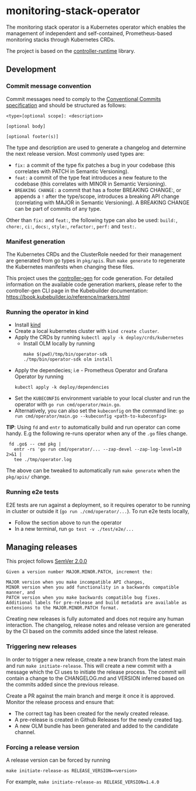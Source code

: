 # monitoring-stack-operator
The monitoring stack operator is a Kubernetes operator which enables the management of independent and self-contained, Prometheus-based monitoring stacks through Kubernetes CRDs.

The project is based on the [controller-runtime](https://github.com/kubernetes-sigs/controller-runtime) library.

## Development

### Commit message convention
Commit messages need to comply to the [Conventional Commits specification](https://www.conventionalcommits.org/en/v1.0.0/) and should be structured as follows:
```
<type>[optional scope]: <description>

[optional body]

[optional footer(s)]
```

The type and description are used to generate a changelog and determine the next release version.
Most commonly used types are:
* `fix:` a commit of the type fix patches a bug in your codebase (this correlates with PATCH in Semantic Versioning).
* `feat:` a commit of the type feat introduces a new feature to the codebase (this correlates with MINOR in Semantic Versioning).
* `BREAKING CHANGE:` a commit that has a footer BREAKING CHANGE:, or appends a
 `!` after the type/scope, introduces a breaking API change (correlating with
 MAJOR in Semantic Versioning). A BREAKING CHANGE can be part of commits of any type.

Other than `fix:` and `feat:`, the following type can also be used: `build:`, `chore:`, `ci:`, `docs:`, `style:`, `refactor:`, `perf:` and `test:`.

### Manifest generation
The Kubernetes CRDs and the ClusterRole needed for their management are generated from go types in `pkg/apis`.
Run `make generate` to regenerate the Kubernetes manifests when changing these files.

This project uses the [controller-gen](https://github.com/kubernetes-sigs/controller-tools/tree/master/cmd/controller-gen) for code generation.
For detailed information on the available code generation markers, please refer
to the controller-gen CLI page in the Kubebuilder documentation: https://book.kubebuilder.io/reference/markers.html

### Running the operator in kind
* Install [kind](https://github.com/kubernetes-sigs/kind)
* Create a local kubernetes cluster with `kind create cluster`.
* Apply the CRDs by running `kubectl apply -k deploy/crds/kubernetes`
  * Install OLM locally by running
    ```
    make $(pwd)/tmp/bin/operator-sdk 
    ./tmp/bin/operator-sdk olm install 
    ```
* Apply the dependecies; i.e - Prometheus Operator and Grafana Operator by running
    ```
    kubectl apply -k deploy/dependencies
    ```
* Set the `KUBECONFIG` environment variable to your local cluster and run the
  operator with `go run cmd/operator/main.go`.
* Alternatively, you can also set the `kubeconfig` on the command line:
  `go run cmd/operator/main.go --kubeconfig <path-to-kubeconfig>`

**TIP**: Using `fd` and `entr` to automatically build and run operator can come handy.
E.g the following re-runs operator when any of the `.go` files change.
 ```
  fd .go$ -- cmd pkg |
    entr -rs 'go run cmd/operator/... --zap-devel --zap-log-level=10 2>&1 |
    tee ./tmp/operator.log
 ```

The above can be tweaked to automatically run `make generate` when the `pkg/apis/` change.

### Running e2e tests

E2E tests are run against a deployment, so it requires operator to be running
in cluster or outside it (`go run ./cmd/operator/...`). To run e2e tests locally,

* Follow the section above to run the operator
* In a new terminal, run `go test -v ./test/e2e/...`

## Managing releases
This project follows [SemVer 2.0.0](https://semver.org/)
```
Given a version number MAJOR.MINOR.PATCH, increment the:

MAJOR version when you make incompatible API changes,
MINOR version when you add functionality in a backwards compatible manner, and
PATCH version when you make backwards compatible bug fixes.
Additional labels for pre-release and build metadata are available as extensions to the MAJOR.MINOR.PATCH format.
```

Creating new releases is fully automated and does not require any human interaction.
The changelog, release notes and release version are generated by the CI based on the commits added since the latest release.

### Triggering new releases
In order to trigger a new release, create a new branch from the latest main and run `make initiate-release`.
This will create a new commit with a message which the CI uses to initiate the release process.
The commit will contain a change to the CHANGELOG.md and VERSION inferred based on the commits added since the previous release.

Create a PR against the main branch and merge it once it is approved. Monitor the release process and ensure that:
* The correct tag has been created for the newly created release.
* A pre-release is created in Github Releases for the newly created tag.
* A new OLM bundle has been generated and added to the candidate channel.

### Forcing a release version
A release version can be forced by running
```
make initiate-release-as RELEASE_VERSION=<version>
```

For example, ```make initiate-release-as RELEASE_VERSION=1.4.0```

